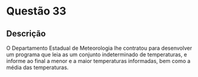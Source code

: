 # Questão 33

## Descrição
O Departamento Estadual de Meteorologia lhe contratou para desenvolver um programa que leia as um
conjunto indeterminado de temperaturas, e informe ao final a menor e a maior temperaturas informadas, bem
como a média das temperaturas.